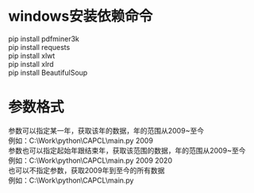 # windows安装依赖命令
pip install pdfminer3k  
pip install requests  
pip install xlwt  
pip install xlrd  
pip install BeautifulSoup  

# 参数格式
参数可以指定某一年，获取该年的数据，年的范围从2009~至今  
例如：C:\Work\python\CAPCL\main.py 2009  
参数也可以指定起始年跟结束年，获取该范围的数据，年的范围从2009~至今  
例如：C:\Work\python\CAPCL\main.py 2009 2020  
也可以不指定参数，获取2009年到至今的所有数据  
例如：C:\Work\python\CAPCL\main.py  